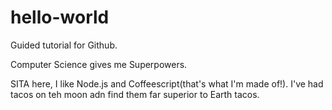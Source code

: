 # hello-world
Guided tutorial for Github. 

Computer Science gives me Superpowers. 

SITA here, I like Node.js and Coffeescript(that's what I'm made of!). 
I've had tacos on teh moon adn find them far superior to Earth tacos. 
